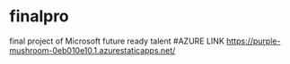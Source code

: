# finalpro
final project of Microsoft future ready talent
#AZURE LINK https://purple-mushroom-0eb010e10.1.azurestaticapps.net/
